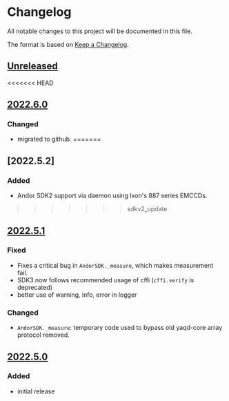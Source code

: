 # Changelog
All notable changes to this project will be documented in this file.

The format is based on [Keep a Changelog](https://keepachangelog.com/).

## [Unreleased]

<<<<<<< HEAD
## [2022.6.0]

### Changed
- migrated to github.
=======
## [2022.5.2]

### Added
- Andor SDK2 support via daemon using Ixon's 887 series EMCCDs.

>>>>>>> sdkv2_update

## [2022.5.1]

### Fixed
- Fixes a critical bug in `AndorSDK._measure`, which makes measurement fail.
- SDK3 now follows recommended usage of cffi (`cffi.verify` is deprecated)
- better use of warning, info, error in logger

### Changed
- `AndorSDK._measure`: temporary code used to bypass old yaqd-core array protocol removed.

## [2022.5.0]

### Added
- initial release

[Unreleased]: https://github.com/yaq-project/yaqd-andor/compare/v2022.6.0...main
[2022.6.0]: https://github.com/yaq-project/yaqd-andor/compare/v2022.5.1...v2022.6.0
[2022.5.1]: https://github.com/yaq-project/yaqd-andor/compare/v2022.5.0...v2022.5.1
[2022.5.0]: https://github.com/yaq-project/yaqd-andor/releases/tag/v2022.5.0

